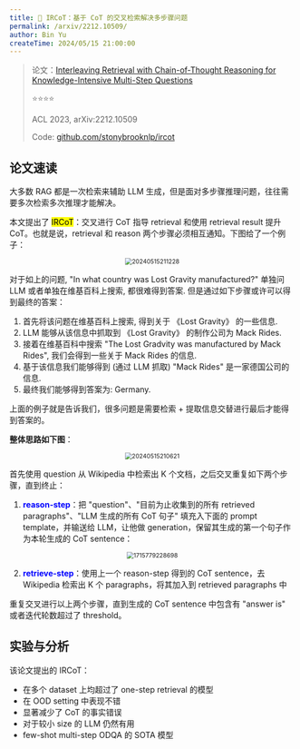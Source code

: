 ```yaml
---
title: 🐋 IRCoT：基于 CoT 的交叉检索解决多步骤问题
permalink: /arxiv/2212.10509/
author: Bin Yu
createTime: 2024/05/15 21:00:00
---
```


> 论文：[Interleaving Retrieval with Chain-of-Thought Reasoning for Knowledge-Intensive Multi-Step Questions](https://aclanthology.org/2023.acl-long.557)
>
> ⭐⭐⭐⭐
>
> ACL 2023, arXiv:2212.10509
>
> Code: [github.com/stonybrooknlp/ircot](https://github.com/stonybrooknlp/ircot)

## 论文速读

大多数 RAG 都是一次检索来辅助 LLM 生成，但是面对多步骤推理问题，往往需要多次检索多次推理才能解决。

本文提出了 <mark>IRCoT</mark>：交叉进行 CoT 指导 retrieval 和使用 retrieval result 提升 CoT。也就是说，retrieval 和 reason 两个步骤必须相互通知。下图给了一个例子：

<center><img src="https://notebook-img-1304596351.cos.ap-beijing.myqcloud.com/img/20240515211228.png" alt="20240515211228" style="zoom:75%;"></center>

对于如上的问题, "In what country was Lost Gravity manufactured?" 单独问 LLM 或者单独在维基百科上搜索, 都很难得到答案. 但是通过如下步骤或许可以得到最终的答案：

1. 首先将该问题在维基百科上搜索, 得到关于 《Lost Gravity》 的一些信息.
2. LLM 能够从该信息中抓取到 《Lost Gravity》 的制作公司为 Mack Rides.
3. 接着在维基百科中搜索 "The Lost Gradvity was manufactured by Mack Rides", 我们会得到一些关于 Mack Rides 的信息.
4. 基于该信息我们能够得到 (通过 LLM 抓取) "Mack Rides" 是一家德国公司的信息.
5. 最终我们能够得到答案为: Germany.

上面的例子就是告诉我们，很多问题是需要检索 + 提取信息交替进行最后才能得到答案的。

**整体思路如下图**：

<center><img src="https://notebook-img-1304596351.cos.ap-beijing.myqcloud.com/img/20240515210621.png" alt="20240515210621" style="zoom:75%;"></center>

首先使用 question 从 Wikipedia 中检索出 K 个文档，之后交叉重复如下两个步骤，直到终止：

1. <font color=blue>**reason-step**</font>：把 "question"、"目前为止收集到的所有 retrieved paragraphs"、"LLM 生成的所有 CoT 句子" 填充入下面的 prompt template，并输送给 LLM，让他做 generation，保留其生成的第一个句子作为本轮生成的 CoT sentence：

<center><img src="https://notebook-img-1304596351.cos.ap-beijing.myqcloud.com/img/1715779228698.png" alt="1715779228698" style="zoom:75%;"></center>

2. <font color=blue>**retrieve-step**</font>：使用上一个 reason-step 得到的 CoT sentence，去 Wikipedia 检索出 K 个 paragraphs，将其加入到 retrieved paragraphs 中

重复交叉进行以上两个步骤，直到生成的 CoT sentence 中包含有 "answer is" 或者迭代轮数超过了 threshold。

## 实验与分析

该论文提出的 IRCoT：

- 在多个 dataset 上均超过了 one-step retrieval 的模型
- 在 OOD setting 中表现不错
- 显著减少了 CoT 的事实错误
- 对于较小 size 的 LLM 仍然有用
- few-shot multi-step ODQA 的 SOTA 模型